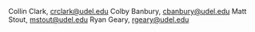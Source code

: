 Collin Clark, crclark@udel.edu
Colby Banbury, cbanbury@udel.edu
Matt Stout, mstout@udel.edu
Ryan Geary, rgeary@udel.edu
